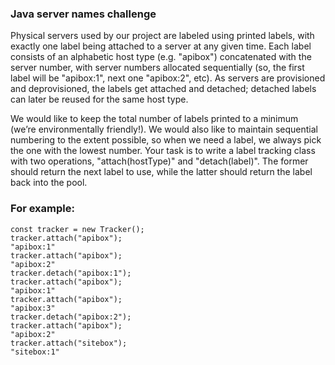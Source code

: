 ### Java server names challenge

Physical servers used by our project are labeled using printed labels, with exactly one label
being attached to a server at any given time. Each label consists of an alphabetic host type (e.g.
"apibox") concatenated with the server number, with server numbers allocated sequentially (so,
the first label will be "apibox:1", next one "apibox:2", etc). As servers are provisioned and
deprovisioned, the labels get attached and detached; detached labels can later be reused for
the same host type.

We would like to keep the total number of labels printed to a minimum (we’re environmentally
friendly!). We would also like to maintain sequential numbering to the extent possible, so when
we need a label, we always pick the one with the lowest number.
Your task is to write a label tracking class with two operations, "attach(hostType)" and
"detach(label)". The former should return the next label to use, while the latter should return the
label back into the pool.

### For example:

```shell
const tracker = new Tracker();
tracker.attach("apibox");
"apibox:1"
tracker.attach("apibox");
"apibox:2"
tracker.detach("apibox:1");
tracker.attach("apibox");
"apibox:1"
tracker.attach("apibox");
"apibox:3"
tracker.detach("apibox:2");
tracker.attach("apibox");
"apibox:2"
tracker.attach("sitebox");
"sitebox:1"
```

